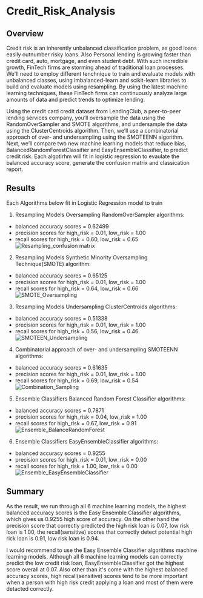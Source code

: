 # Credit_Risk_Analysis

## Overview
Credit risk is an inherently unbalanced classification problem, as good loans easily outnumber risky loans. Also Personal lending is growing faster than credit card, auto, mortgage, and even student debt. With such incredible growth, FinTech firms are storming ahead of traditional loan processes. We'll need to employ different tenchnique to train and evaluate models with unbalanced classes, using imbalanced-learn and scikit-learn libraries to build and evaluate models using resampling. By using the latest machine learning techniques, these FinTech firms can continuously analyze large amounts of data and predict trends to optimize lending.

Using the credit card credit dataset from LendingClub, a peer-to-peer lending services company, you’ll oversample the data using the RandomOverSampler and SMOTE algorithms, and undersample the data using the ClusterCentroids algorithm. Then, we’ll use a combinatorial approach of over- and undersampling using the SMOTEENN algorithm. Next, we’ll compare two new machine learning models that reduce bias, BalancedRandomForestClassifier and EasyEnsembleClassifier, to predict credit risk. Each algotirhm will fit in logistic regression to evaulate the balanced accuracy score, generate the confusion matrix and classication report.

## Results
Each Algorithms below fit in Logistic Regression model to train

1. Resampling Models Oversampling RandomOverSampler algorithms:

* balanced accuracy scores = 0.62499
* precision scores for high_risk = 0.01, low_risk = 1.00
* recall scores for high_risk = 0.60, low_risk = 0.65
![Resampling_confusion matrix](https://user-images.githubusercontent.com/100484606/178210048-562c2f64-2d16-4f5b-9b5c-e3e11d18d764.JPG)


2. Resampling Models Synthetic Minority Oversampling Technique(SMOTE) algorithm:

* balanced accuracy scores = 0.65125
* precision scores for high_risk = 0.01, low_risk = 1.00
* recall scores for high_risk = 0.64, low_risk = 0.66
![SMOTE_Oversampling](https://user-images.githubusercontent.com/100484606/178209676-e601a4df-a5fb-4ccf-ae42-93ac059d43bc.JPG)


3. Resampling Models Undersampling ClusterCentroids algorithms:

* balanced accuracy scores = 0.51338
* precision scores for high_risk = 0.01, low_risk = 1.00
* recall scores for high_risk = 0.56, low_risk = 0.46
![SMOTEEN_Undersampling](https://user-images.githubusercontent.com/100484606/178209769-b54c102c-f7e0-4b84-8daa-7ba9df4ffd79.JPG)

4. Combinatorial approach of over- and undersampling SMOTEENN algorithms:

* balanced accuracy scores = 0.61635
* precision scores for high_risk = 0.01, low_risk = 1.00
* recall scores for high_risk = 0.69, low_risk = 0.54
![Combination_Sampling](https://user-images.githubusercontent.com/100484606/178209429-aa56a895-e5ac-43a6-88b9-6566eb4a8b9c.JPG)

5. Ensemble Classifiers Balanced Random Forest Classifier algorithms:

* balanced accuracy scores = 0.7871
* precision scores for high_risk = 0.04, low_risk = 1.00
* recall scores for high_risk = 0.67, low_risk = 0.91
![Ensemble_BalanceRandomForest](https://user-images.githubusercontent.com/100484606/178210121-d64368e2-4e4b-406c-a584-e4574671ea7b.JPG)

6. Ensemble Classifiers EasyEnsembleClassifier algorithms:

* balanced accuracy scores = 0.9255
* precision scores for high_risk = 0.01, low_risk = 0.00
* recall scores for high_risk = 1.00, low_risk = 0.00
![Ensemble_EasyEnsembleClassifier](https://user-images.githubusercontent.com/100484606/178210175-3bfb4014-6df3-4e3a-bfcc-9402d37f0150.JPG)

## Summary
As the result, we run through all 6 machine learning models, the highest balanced accuracy scores is the Easy Ensemble Classifier algorithms, which gives us 0.9255 high score of accuracy. On the other hand the precision score that correctly predicted the high risk loan is 0.07, low risk loan is 1.00, the recall(sensitive) scores that correctly detect potential high rick loan is 0.91, low risk loan is 0.94.

I would recommend to use the Easy Ensemble Classifier algorithms machine learning models. Although all 6 machine learning models can correctly predict the low credit risk loan, EasyEnsembleClassifier got the highest score overall at 0.07. Also other than it's come with the highest balanced accuracy scores, high recall(sensitive) scores tend to be more important when a person with high risk credit applying a loan and most of them were detacted correctly.
